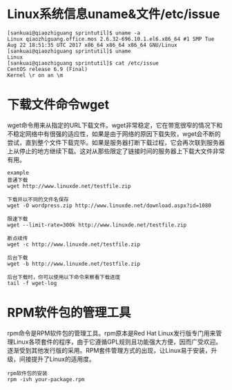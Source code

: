 # Linux系统信息uname&文件/etc/issue
```
[sankuai@qiaozhiguang sprintutil]$ uname -a
Linux qiaozhiguang.office.mos 2.6.32-696.10.1.el6.x86_64 #1 SMP Tue Aug 22 18:51:35 UTC 2017 x86_64 x86_64 x86_64 GNU/Linux
[sankuai@qiaozhiguang sprintutil]$ uname
Linux
[sankuai@qiaozhiguang sprintutil]$ cat /etc/issue
CentOS release 6.9 (Final)
Kernel \r on an \m

```

# 下载文件命令wget
<!--文档网址 http://man.linuxde.net/wget-->
wget命令用来从指定的URL下载文件。wget非常稳定，它在带宽很窄的情况下和不稳定网络中有很强的适应性，如果是由于网络的原因下载失败，wget会不断的尝试，直到整个文件下载完毕。如果是服务器打断下载过程，它会再次联到服务器上从停止的地方继续下载。这对从那些限定了链接时间的服务器上下载大文件非常有用。

```
example
普通下载
wget http://www.linuxde.net/testfile.zip

下载并以不同的文件名保存
wget -O wordpress.zip http://www.linuxde.net/download.aspx?id=1080

限速下载
wget --limit-rate=300k http://www.linuxde.net/testfile.zip

断点续传
wget -c http://www.linuxde.net/testfile.zip

后台下载
wget -b http://www.linuxde.net/testfile.zip

后台下载时，你可以使用以下命令来察看下载进度
tail -f wget-log

```
# RPM软件包的管理工具
<!--http://man.linuxde.net/rpm-->
rpm命令是RPM软件包的管理工具。rpm原本是Red Hat Linux发行版专门用来管理Linux各项套件的程序，由于它遵循GPL规则且功能强大方便，因而广受欢迎。逐渐受到其他发行版的采用。RPM套件管理方式的出现，让Linux易于安装，升级，间接提升了Linux的适用度。

```
rpm软件包的安装
rpm -ivh your-package.rpm
```



